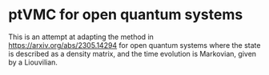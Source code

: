 # ptVMC for open quantum systems

This is an attempt at adapting the method in https://arxiv.org/abs/2305.14294 for open quantum systems where the state is described as a density matrix, and the time evolution is Markovian, given by a Liouvilian.
